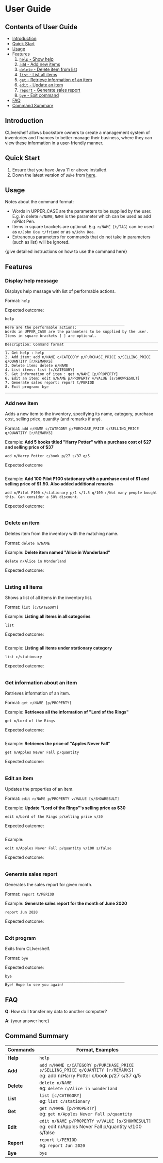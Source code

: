 # User Guide

## Contents of User Guide
- [Introduction](#introduction)
- [Quick Start](#quick-start)
- [Usage](#usage)
- [Features](#features)
  1. [`help` - Show help](#display-help-message)
  2. [`add` - Add new items](#add-new-item)  
  3. [`delete` - Delete item from list](#delete-an-item)
  4. [`list` - List all items](#listing-all-items)
  5. [`get` - Retrieve information of an item](#get-information-about-an-item)
  6. [`edit` - Update an item](#edit-an-item)
  7. [`report` - Generate sales report](#generate-sales-report)
  8. [`bye` - Exit command](#exit-program)
- [FAQ](#faq)
- [Command Summary](#command-summary)

## Introduction

CLIvershelf allows bookstore owners to create a management system of inventories and finances to better manage their
business, where they can view these information in a user-friendly manner.

## Quick Start

1. Ensure that you have Java 11 or above installed.
1. Down the latest version of `Duke` from [here](http://link.to/duke).

## Usage

Notes about the command format:

* Words in UPPER_CASE are the parameters to be supplied by the user. E.g. in delete `n/NAME`, `NAME` is the parameter
  which can be used as add n/Pilot Pen.
* Items in square brackets are optional. E.g. `n/NAME [t/TAG]` can be used as `n/John Doe t/friend` or as `n/John Doe`.
* Extraneous parameters for commands that do not take in parameters (such as list) will be ignored.

{give detailed instructions on how to use the command here}

## Features

### Display help message

Displays help message with list of performable actions.

Format: `help`

Expected outcome:
```
help
_______________________________________________________
Here are the performable actions:
Words in UPPER_CASE are the parameters to be supplied by the user.
Items in square brackets [ ] are optional.
____________________________________________________________________________________________
Description: Command format
____________________________________________________________________________________________
1. Get help : help
2. Add item: add n/NAME c/CATEGORY p/PURCHASE_PRICE s/SELLING_PRICE q/QUANTITY [r/REMARKS]
3. Delete item: delete n/NAME
4. List items: list [c/CATEGORY]
5. Get information of item : get n/NAME [p/PROPERTY]
6. Edit an item: edit n/NAME p/PROPERTY v/VALUE [s/SHOWRESULT]
7. Generate sales report: report t/PERIOD
8. Exit program: bye
____________________________________________________________________________________________
```


### Add new item

Adds a new item to the inventory, specifying its name, category, purchase cost, selling price, quantity (and remarks if any).

Format: `add n/NAME c/CATEGORY p/PURCHASE_PRICE s/SELLING_PRICE q/QUANTITY [r/REMARKS]`

Example: **Add 5 books titled "Harry Potter" with a purchase cost of $27 and selling price of $37**
```
add n/Harry Potter c/book p/27 s/37 q/5 
```

Expected outcome
```

```

Example: **Add 100 Pilot P100 stationary with a purchase cost of $1 and selling price of $1.50. Also added additional remarks**
```
add n/Pilot P100 c/stationary p/1 s/1.5 q/100 r/Not many people bought this. Can consider a 50% discount.
```

Expected outcome:
```

```

### Delete an item

Deletes item from the inventory with the matching name.

Format: `delete n/NAME`

Example: **Delete item named "Alice in Wonderland"**
```
delete n/Alice in Wonderland
```
Expected outcome:
```

```

### Listing all items 

Shows a list of all items in the inventory list.

Format: `list [c/CATEGORY]`

Example: **Listing all items in all categories**
```
list 
```
Expected outcome:
```

```

Example: **Listing all items under stationary category**
```
list c/stationary
```
Expected outcome:
```
```



### Get information about an item

Retrieves information of an item. 

Format: `get n/NAME [p/PROPERTY]`

Example: **Retrieves all the information of "Lord of the Rings"**
```
get n/Lord of the Rings
```
Expected outcome:
```

```

Example: **Retrieves the price of "Apples Never Fall"**
```
get n/Apples Never Fall p/quantity
```
Expected outcome:
```
```


### Edit an item

Updates the properties of an item.

Format: `edit n/NAME p/PROPERTY v/VALUE [s/SHOWRESULT]`

Example: **Update "Lord of the Rings"'s selling price as $30**
```
edit n/Lord of the Rings p/selling price v/30
```

Expected outcome:
```

```

Example:
```
edit n/Apples Never Fall p/quantity v/100 s/false
```

Expected outcome:
```

```

### Generate sales report

Generates the sales report for given month.

Format: `report t/PERIOD`

Example: **Generate sales report for the month of June 2020**
```
report Jun 2020
```

Expected outcome:
```

```

### Exit program

Exits from CLIvershelf.

Format: `bye`

Expected outcome:
```
bye
_______________________________________________________
Bye! Hope to see you again!
```


## FAQ

**Q**: How do I transfer my data to another computer?

**A**: {your answer here}

## Command Summary

|Commands    |Format, Examples                                                                                                                 |
| ----       | ----                                                                                                                            |
|**Help**    | `help`                                                                                                                          |
|**Add**     | `add n/NAME c/CATEGORY p/PURCHASE_PRICE s/SELLING_PRICE q/QUANTITY [r/REMARKS]` <br> eg: add n/Harry Potter c/book p/27 s/37 q/5|
|**Delete**  | `delete n/NAME` <br> eg: `delete n/Alice in wonderland`                                                                         |
|**List**    | `list [c/CATEGORY]` <br> eg: `list c/stationary`                                                                                |
|**Get**     | `get n/NAME [p/PROPERTY]` <br> eg: `get n/Apples Never Fall p/quantity`                                                         |
|**Edit**    | `edit n/NAME p/PROPERTY v/VALUE [s/SHOWRESULT]` <br> eg: edit n/Apples Never Fall p/quantity v/100 s/false                      |
|**Report**  | `report t/PERIOD` <br> eg: `report Jun 2020`                                                                                    |
|**Bye**     | `bye`                                                                                                                           |


